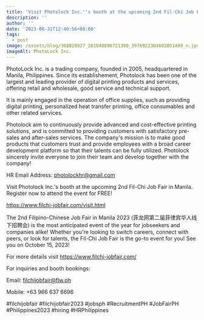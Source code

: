 ```yaml
---
title: 'Visit Photolock Inc.''s booth at the upcoming 2nd Fil-Chi Job Fair in Manila. '
description: ''
author: ''
date: '2023-08-31T12:40:56+08:00'
tags:
  - post
image: /assets/blog/368029927_261048096721390_3976922304602051499_n.jpg
imageAlt: PhotoLock Inc.
---
```

PhotoLock Inc. is a trading company, founded in 2005, headquartered in Manila, Philippines. Since its establishement, Photolock has been one of the largest and leading provider of digital printing products and services, offering retail and wholesale, good service and technical support.



It is mainly engaged in the operation of office supplies, such as providing digital printing, personalized heat transfer printing, office consumables and other related services.



Photolock aim to continuously provide advanced and cost-effective printing solutions, and is committed to providing customers with satisfactory pre-sales and after-sales services. The company's mission is to make good products that customers trust and provide employees with a broad career development platform so that their talents can be fully utilized. Photolock sincerely invite everyone to join their team and develop together with the company!



HR Email Address: photolockhr@gmail.com



Visit Photolock Inc.'s booth at the upcoming 2nd Fil-Chi Job Fair in Manila. Register now to attend the event for FREE!

<https://www.filchi-jobfair.com/visit.html>



The 2nd Filipino-Chinese Job Fair in Manila 2023 (菲龙网第二届菲律宾华人线下招聘会) is the most anticipated event of the year for jobseekers and companies alike! Whether you're looking to switch careers, connect with peers, or look for talents, the Fil-Chi Job Fair is the go-to event for you! See you on October 15, 2023!



For more details visit <https://www.filchi-jobfair.com/>



For inquiries and booth bookings:

Email: filchijobfair@flw.ph

Mobile: +63 966 637 6696



\#filchijobfair #filchijobfair2023 #jobsph #RecruitmentPH #JobFairPH #Philippines2023 #hiring #HRPhilippines
